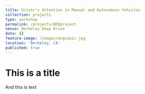 ```yaml
---
title: Driver's Attention in Manual and Autonomous Vehicles
collection: projects
type: workshop
permalink: /projects/BDDproject
venue: Berkeley Deep Drive
date: {}
feature-image: /images/angiepic.jpg
location: 'Berkeley, CA'
published: true
---
```



# This is a title


And this is text
